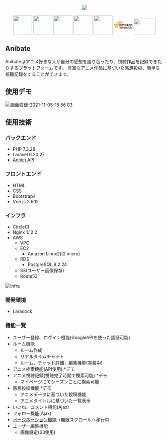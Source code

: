 <p align="center"><a href="https://laravel.com" target="_blank"><img src="https://raw.githubusercontent.com/laravel/art/master/logo-lockup/5%20SVG/2%20CMYK/1%20Full%20Color/laravel-logolockup-cmyk-red.svg" width="400"></a></p>


<p align="center">
<a href="https://icons8.com/icon/20909/html-5"><img src="https://img.icons8.com/color/96/000000/html-5--v1.png" width="60" height="60"/></a>
<a href="https://icons8.com/icon/21278/css3"><img src="https://img.icons8.com/color/96/000000/css3.png" width="60" height="60"/></a>
<a href="https://packagist.org/packages/laravel/framework"><img src="https://img.icons8.com/color/96/000000/vue-js.png" width="60" height="60"/></a>
<a href="https://icons8.com/icon/fAMVO_fuoOuC/php-ロゴ"><img src="https://img.icons8.com/officel/80/000000/php-logo.png" width="60" height="60"/></a>
<a href="https://icons8.com/icon/38561/postgreesql"><img src="https://img.icons8.com/color/96/000000/postgreesql.png" width="60" height="60"/></a>
<a target="_blank" rel="noopener noreferrer" href="https://raw.githubusercontent.com/devicons/devicon/master/icons/amazonwebservices/amazonwebservices-original-wordmark.svg"><img src="https://raw.githubusercontent.com/devicons/devicon/master/icons/amazonwebservices/amazonwebservices-original-wordmark.svg" alt="aws" width="60" height="60" style="max-width:100%;"></a>
<a target="_blank" rel="noopener noreferrer" href="https://camo.githubusercontent.com/485ee078eb86b513b5d3f42f7f94a02274d7876667bf1800ccc163ef7e02612e/68747470733a2f2f696d672e736869656c64732e696f2f62616467652f2d2d3334333433342e7376673f6c6f676f3d636972636c656369267374796c653d706c6173746963"><img src="https://camo.githubusercontent.com/485ee078eb86b513b5d3f42f7f94a02274d7876667bf1800ccc163ef7e02612e/68747470733a2f2f696d672e736869656c64732e696f2f62616467652f2d2d3334333433342e7376673f6c6f676f3d636972636c656369267374796c653d706c6173746963" width="70" height="50" data-canonical-src="https://img.shields.io/badge/--343434.svg?logo=circleci&amp;style=plastic" style="max-width:100%;"></a>
    
    
    
## Anibate

Anibateはアニメ好きな人が自分の感想を語り合ったり、視聴作品を記録できたりするプラットフォームです。
豊富なアニメ作品に基づいた感想投稿、簡単な視聴記録をすることができます。

## 使用デモ
![画面収録-2021-11-05-15 56 03](https://user-images.githubusercontent.com/63234480/140470891-49f64e72-0505-4acf-8ec9-4759a2cdc35e.gif)

    
## 使用技術
### バックエンド
- PHP 7.3.28
- Laravel 6.20.27
- [Annict API](https://docs.annict.com/docs/ja/)

### フロントエンド
- HTML
- CSS
- Bootstrap4
- Vue.js 2.6.12
    
### インフラ
 - CircleCI
 - Nginx 1.12.2
 - AWS
    - VPC
    - EC2
      - Amazon Linux2(t2.micro)
    - RDS 
      - PostgreSQL 9.2.24
    - S3(ユーザー画像保存)
    - Route53

![infra](https://user-images.githubusercontent.com/63234480/140248722-a84c8e1a-5e93-4588-a5e2-1c07b034862c.jpg)
### 開発環境
- Laradock

### 機能一覧
- ユーザー登録、ログイン機能(GoogleAPIを使った認証可能)
- ルーム機能
    - ルーム作成
    - リアルタイムチャット
    - ルーム、チャット詳細、編集機能(実装中)
- アニメ検索機能(API使用) *デモ
- アニメ視聴記録(視聴完了時期で検索可能) *デモ
    - マイページにてシーズンごとに検索可能
- 感想投稿機能 *デモ
    - アニメデータに基づいた投稿機能
    - アニメタイトルに基づいた一覧表示
- いいね、コメント機能(Ajax)
- フォロー機能(Ajax)
- [ページネーション機能](https://gist.github.com/simonhamp/549e8821946e2c40a617c85d2cf5af5e)→無限スクロールへ移行中
- ユーザー編集機能
    - 画像設定(S3使用)

